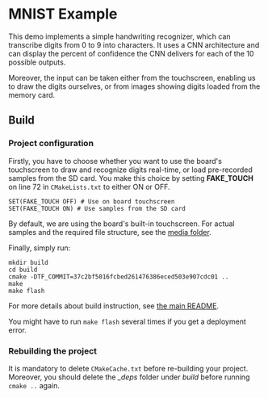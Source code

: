 # MNIST Example

This demo implements a simple handwriting recognizer, which can transcribe digits from 0 to 9 into characters. It uses a CNN architecture and can display the percent of confidence the CNN delivers for each of the 10 possible outputs.

Moreover, the input can be taken either from the touchscreen, enabling us to draw the digits ourselves, or from images showing digits loaded from the memory card.

## Build
### Project configuration
Firstly, you have to choose whether you want to use the board's touchscreen to draw and recognize digits real-time, or load pre-recorded samples from the SD card. You make this choice by setting **FAKE_TOUCH** on line 72 in ```CMakeLists.txt``` to either ON or OFF.
```
SET(FAKE_TOUCH OFF) # Use on board touchscreen
SET(FAKE_TOUCH ON) # Use samples from the SD card
```
By default, we are using the board's built-in touchscreen.
For actual samples and the required file structure, see the [media folder](../../media/README.md). 

Finally, simply run:
```
mkdir build
cd build
cmake -DTF_COMMIT=37c2bf5016fcbed261476386eced503e907cdc01 ..
make
make flash
```
For more details about build instruction, see [the main README](../../README.md).

You might have to run ```make flash``` several times if you get a deployment error.

### Rebuilding the project
It is mandatory to delete ```CMakeCache.txt``` before re-building your project. Moreover, you should delete the *_deps* folder under *build* before running ```cmake ..``` again.
